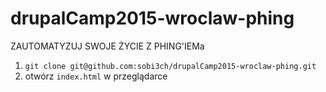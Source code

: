 # drupalCamp2015-wroclaw-phing
ZAUTOMATYZUJ SWOJE ŻYCIE Z PHING'IEMa


 1. `git clone git@github.com:sobi3ch/drupalCamp2015-wroclaw-phing.git`
 1. otwórz `index.html` w przeglądarce
